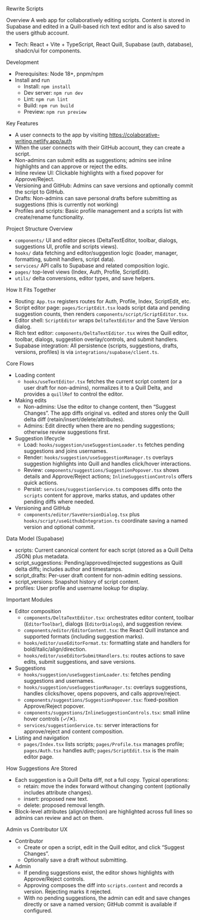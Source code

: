 Rewrite Scripts

Overview
A web app for collaboratively editing scripts. Content is stored in Supabase and edited in a Quill-based rich text editor and is also saved to the users github account.
- Tech: React + Vite + TypeScript, React Quill, Supabase (auth, database), shadcn/ui for components.

Development
- Prerequisites: Node 18+, pnpm/npm
- Install and run
  - Install: `npm install`
  - Dev server: `npm run dev`
  - Lint: `npm run lint`
  - Build: `npm run build`
  - Preview: `npm run preview`

Key Features
- A user connects to the app by visiting https://colaborative-writing.netlify.app/auth
- When the user connects with their GitHub account, they can create a script.
- Non-admins can submit edits as suggestions; admins see inline highlights and can approve or reject the edits.
- Inline review UI: Clickable highlights with a fixed popover for Approve/Reject.
- Versioning and GitHub: Admins can save versions and optionally commit the script to GitHub.
- Drafts: Non-admins can save personal drafts before submitting as suggestions (this is currently not working)
- Profiles and scripts: Basic profile management and a scripts list with create/rename functionality.

Project Structure Overview
- `components/` UI and editor pieces (DeltaTextEditor, toolbar, dialogs, suggestions UI, profile and scripts views).
- `hooks/` data fetching and editor/suggestion logic (loader, manager, formatting, submit handlers, script data).
- `services/` API calls to Supabase and related composition logic.
- `pages/` top-level views (Index, Auth, Profile, ScriptEdit).
- `utils/` delta conversions, editor types, and save helpers.

How It Fits Together
- Routing: `App.tsx` registers routes for Auth, Profile, Index, ScriptEdit, etc.
- Script editor page: `pages/ScriptEdit.tsx` loads script data and pending suggestion counts, then renders `components/script/ScriptEditor.tsx`.
- Editor shell: `ScriptEditor` wraps `DeltaTextEditor` and the Save Version dialog.
- Rich text editor: `components/DeltaTextEditor.tsx` wires the Quill editor, toolbar, dialogs, suggestion overlay/controls, and submit handlers.
- Supabase integration: All persistence (scripts, suggestions, drafts, versions, profiles) is via `integrations/supabase/client.ts`.

Core Flows
- Loading content
  - `hooks/useTextEditor.tsx` fetches the current script content (or a user draft for non-admins), normalizes it to a Quill Delta, and provides a `quillRef` to control the editor.
- Making edits
  - Non-admins: Use the editor to change content, then “Suggest Changes”. The app diffs original vs. edited and stores only the Quill delta diff (retain/insert/delete/attributes).
  - Admins: Edit directly when there are no pending suggestions; otherwise review suggestions first.
- Suggestion lifecycle
  - Load: `hooks/suggestion/useSuggestionLoader.ts` fetches pending suggestions and joins usernames.
  - Render: `hooks/suggestion/useSuggestionManager.ts` overlays suggestion highlights into Quill and handles click/hover interactions.
  - Review: `components/suggestions/SuggestionPopover.tsx` shows details and Approve/Reject actions; `InlineSuggestionControls` offers quick actions.
  - Persist: `services/suggestionService.ts` composes diffs onto the `scripts` content for approve, marks status, and updates other pending diffs where needed.
- Versioning and GitHub
  - `components/editor/SaveVersionDialog.tsx` plus `hooks/script/useGithubIntegration.ts` coordinate saving a named version and optional commit.

Data Model (Supabase)
- scripts: Current canonical content for each script (stored as a Quill Delta JSON) plus metadata.
- script_suggestions: Pending/approved/rejected suggestions as Quill delta diffs; includes author and timestamps.
- script_drafts: Per-user draft content for non-admin editing sessions.
- script_versions: Snapshot history of script content.
- profiles: User profile and username lookup for display.

Important Modules
- Editor composition
  - `components/DeltaTextEditor.tsx`: orchestrates editor content, toolbar (`EditorToolbar`), dialogs (`EditorDialogs`), and suggestion review.
  - `components/editor/EditorContent.tsx`: the React Quill instance and supported formats (including suggestion marks).
  - `hooks/editor/useEditorFormat.ts`: formatting state and handlers for bold/italic/align/direction.
  - `hooks/editor/useEditorSubmitHandlers.ts`: routes actions to save edits, submit suggestions, and save versions.
- Suggestions
  - `hooks/suggestion/useSuggestionLoader.ts`: fetches pending suggestions and usernames.
  - `hooks/suggestion/useSuggestionManager.ts`: overlays suggestions, handles clicks/hover, opens popovers, and calls approve/reject.
  - `components/suggestions/SuggestionPopover.tsx`: fixed-position Approve/Reject popover.
  - `components/suggestions/InlineSuggestionControls.tsx`: small inline hover controls (✓/✕).
  - `services/suggestionService.ts`: server interactions for approve/reject and content composition.
- Listing and navigation
  - `pages/Index.tsx` lists scripts; `pages/Profile.tsx` manages profile; `pages/Auth.tsx` handles auth; `pages/ScriptEdit.tsx` is the main editor page.

How Suggestions Are Stored
- Each suggestion is a Quill Delta diff, not a full copy. Typical operations:
  - retain: move the index forward without changing content (optionally includes attribute changes).
  - insert: proposed new text.
  - delete: proposed removal length.
- Block-level attributes (align/direction) are highlighted across full lines so admins can review and act on them.

Admin vs Contributor UX
- Contributor
  - Create or open a script, edit in the Quill editor, and click “Suggest Changes”.
  - Optionally save a draft without submitting.
- Admin
  - If pending suggestions exist, the editor shows highlights with Approve/Reject controls.
  - Approving composes the diff into `scripts.content` and records a version. Rejecting marks it rejected.
  - With no pending suggestions, the admin can edit and save changes directly or save a named version; GitHub commit is available if configured.





